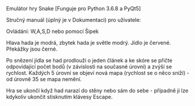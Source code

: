  Emulátor hry Snake 
 [Funguje pro Python 3.6.8 a PyQt5]
 
 Stručný manuál (úplný je v Dokumentaci) pro uživatele:
 
 Ovládání: W,A,S,D nebo pomocí Šipek
 
 Hlava hada je modrá, zbytek hada je světle modrý.
 Jídlo je červené.
 Překážky jsou černé.
 
 Po snězení jídla se had prodlouží o jeden článek a ke skóre se přičte odpovídající počet bodů (v závislosti na současné úrovni) a zvýší se rychlost.
 Každých 5 úrovní se objeví nová mapa (rychlost se o něco sníží) - od úrovně 35 se mapa nemění.
 
 Hra se ukončí když had narazí do stěny nebo sám do sebe - případně ji lze kdykoliv ukončit stisknutím klávesy Escape.

